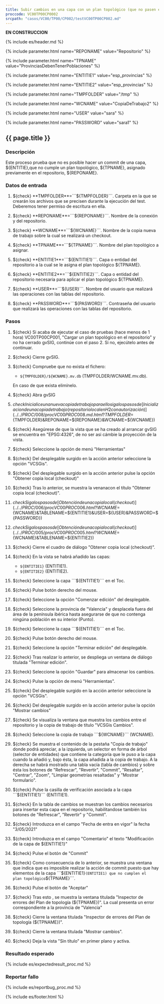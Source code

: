 ```yaml
---
title: Subir cambios en una capa con un plan topológico (que no pasen el plan)
proccode: VC00TP00CP0002
srcpath: "casos/VC00/TP00/CP002/testVC00TP00CP002.md"
---
```


**EN CONSTRUCCION**

{% include es/header.md %}

{% include parameter.html name="REPONAME" value="Repositorio" %}

{% include parameter.html name="TPNAME" value="ProvinciasDebenTenerPoblaciones" %}

{% include parameter.html name="ENTITIE1" value="esp_provincias" %}

{% include parameter.html name="ENTITIE2" value="esp_provincias" %}

{% include parameter.html name="TMPFOLDER" value="/tmp" %}

{% include parameter.html name="WCNAME" value="CopiaDeTrabajo2" %}

{% include parameter.html name="USER" value="sara" %}

{% include parameter.html name="PASSWORD" value="sara1" %}


## {{ page.title }}

### Descripción

Este proceso prueba que no es posible hacer un commit de una capa, ${ENTITIE},que no cumple un plan 
topológico, ${TPNAME}, asignado previamente en el repositorio, ${REPONAME}.

### Datos de entrada

1. ${check} **TMPFOLDER**=```${TMPFOLDER}```. Carpeta en la que se crearán los archivos que se precisen 
   durante la ejecución del test. Deberemos tener permiso de escritura en ella. 
   
2. ${check} **REPONAME**=```${REPONAME}```. Nombre de la conexión y del repositorio.

3. ${check} **WCNAME**=```${WCNAME}```. Nombre de la copia nueva de trabajo sobre la cual se realizará un checkout.

4. ${check} **TPNAME**=```${TPNAME}```. Nombre del plan topológico a asignar.

5. ${check} **ENTITIE1**=```${ENTITIE1}```. Capa o entidad del repositorio a la cual se le asigna el 
   plan topológico ${TPNAME}.

6. ${check} **ENTITIE2**=```${ENTITIE2}```. Capa o entidad del repositorio necesaria para 
    aplicar el plan topológico ${TPNAME}.

7. ${check} **USER**=```${USER}```. Nombre del usuario que realizará las operaciones con las tablas del repositorio.

8. ${check} **PASSWORD**=```${PASWORD}```. Contraseña del usuario que realizará las operaciones con las 
   tablas del repositorio.


### Pasos

1. ${check} Si acaba de ejecutar el caso de pruebas (hace menos de 1 hora) VC00TP00CP001,
    "Cargar un plan topológico en el repositorio"
    y no ha cerrado gvSIG, continúe con el paso 2. Si no, ejecútelo antes de continuar.

2. ${check} Cierre gvSIG.

3. ${check} Compruebe que no exista el fichero:
   * ```${TMPFOLDER}/${WCNAME}.mv.db``` (TMPFOLDER/WCNAME.mv.db). 
   
   En caso de que exista elimínelo.

4. ${check} Abra gvSIG

5. ${check} Inicialice una nueva copia de trabajo para ello siga los pasos de 
   [Inicializacion de una copia de trabajo (repositorio local en H2 con autorización)](../../PROC/008/procVC00PROC008.md.html?TMPFOLDER=${TMPFOLDER}&REPONAME=${REPONAME}&WCNAME=${WCNAME})

6. ${check} Asegúrese de que la vista que se ha creado al arrancar gvSIG se encuentra en "EPSG:4326",
   de no ser asi cámbie la proyección de la vista.

7. ${check} Seleccione la opción de menú "Herramientas"

8. ${check} Del desplegable surgido en la acción anterior seleccione la opción "VCSGis".

9. ${check} Del desplegable surgido en la acción anterior pulse la opción "Obtener copia local (checkout)" 

10. ${check} Tras lo anterior, se muestra la venanacon el título "Obtener copia local (checkout)".

11. ${check} Siga los pasos de [Obtención de una copia local (checkout)](../../PROC/006/procVC00PROC006.html?WCNAME=${WCNAME}&TABLENAME=${ENTITIE1}&USER=${USER}&PASSWORD=${PASSWORD})

12. ${check} Siga los pasos de [Obtención de una copia local (checkout)](../../PROC/005/procVC00PROC005.html?WCNAME=${WCNAME}&TABLENAME=${ENTITIE2})

13. ${check} Cierre el cuadro de diálogo "Obtener copia local (checkout)".

14. ${check} En la vista se habrá añadido las capas: 
    * ```${ENTITIE1}``` (ENTITIE1).
    * ```${ENTITIE2}``` (ENTITIE2).

15. ${check} Seleccione la capa ```${ENTITIE1}``` en el Toc.

16. ${check} Pulse botón derecho del mouse.

17. ${check} Seleccione la opción "Comenzar edición" del desplegable.

18. ${check} Seleccione la provincia de "Valencia" y desplacela fuera del área de la península ibérica hasta
    asegurarse de que no contenga ningúna población en su interior (Punto).

19. ${check} Seleccione la capa ```${ENTITIE1}``` en el Toc.

20. ${check} Pulse botón derecho del mouse.

21. ${check} Seleccione la opción "Terminar edición" del desplegable.

22. ${check} Tras realizar lo anterior, se despliega un ventana de diálogo titulada "Terminar edición".

23. ${check} Seleccione la opción "Guardar" para almacenar los cambios.

24. ${check} Pulse la opción de menú "Herramientas".

25. ${check} Del desplegable surgido en la acción anterior seleccione la opción "VCSGis".

26. ${check} Del desplegable surgido en la acción anterior pulse la opción "Mostrar cambios"

27. ${check} Se visualiza la ventana que muestra los cambios entre el repositorio y la copia de trabajo
   de título  "VCSGis Cambios".

28. ${check} Seleccione la copia de trabajo ```${WCNAME}``` (WCNAME).

29. ${check} Se muestra el contenido de la pestaña "Copia de trabajo" donde podrá apreciar,
    a la izquierda, un selector en forma de árbol (selector de entidades) que contiene la categoría que le 
    puso a la capa cuando la añadió y, bajo ésta, la capa añadida a la copia de trabajo.
    A la derecha se habrá mostrado una tabla vacía (tabla de cambios) y sobre ésta los botones de "Refrescar",
    "Revertir", "Commit", "Resaltar", "Centrar", "Zoom", "Limpiar geometrías resaltadas" y "Mostrar formulario".

30. ${check} Pulse la casilla de verificación asociada a la capa ```${ENTITIE1}``` (ENTITIE1).

31. ${check} En la tabla de cambios se muestran los cambios necesarios para insertar esta capa en el repositorio, 
    habilitandose también los botones de "Refrescar", "Revertir" y "Commit".

32. ${check} Introduzca en el campo "Fecha de entra en vigor" la fecha "3/05/2021"

33. ${check} Introduzca en el campo "Comentario" el texto "Modificación de la capa de ${ENTITIE1}"

34. ${check} Pulse el botón de "Commit"

35. ${check} Como consecuencia de lo anterior, se muestra una ventana que indica que es imposible realizar la 
    acción de commit puesto que hay elementos  de la capa ```${ENTITIE1}``` (ENTITIE1) que no cumplen el 
    plan topológico ```${TPNAME}```.
    
36. ${check} Pulse el botón de "Aceptar"

37. ${check} Tras esto , se muestra la ventana titulada "Inspector de errores del Plan de topología (${TPNAME})". 
    La cual presenta un error correspondiente a la provincia de "Valencia"
    
38. ${check} Cierre la ventana titulada "Inspector de errores del Plan de topología (${TPNAME})".

39. ${check} Cierre la ventana titulada "Mostrar cambios".

40. ${check} Deja la vista "Sin título" en primer plano y activa.
    
### Resultado esperado

{% include es/expectedresult_proc.md %}

### Reportar fallo

{% include es/reportbug_proc.md %}

{% include es/footer.html %}